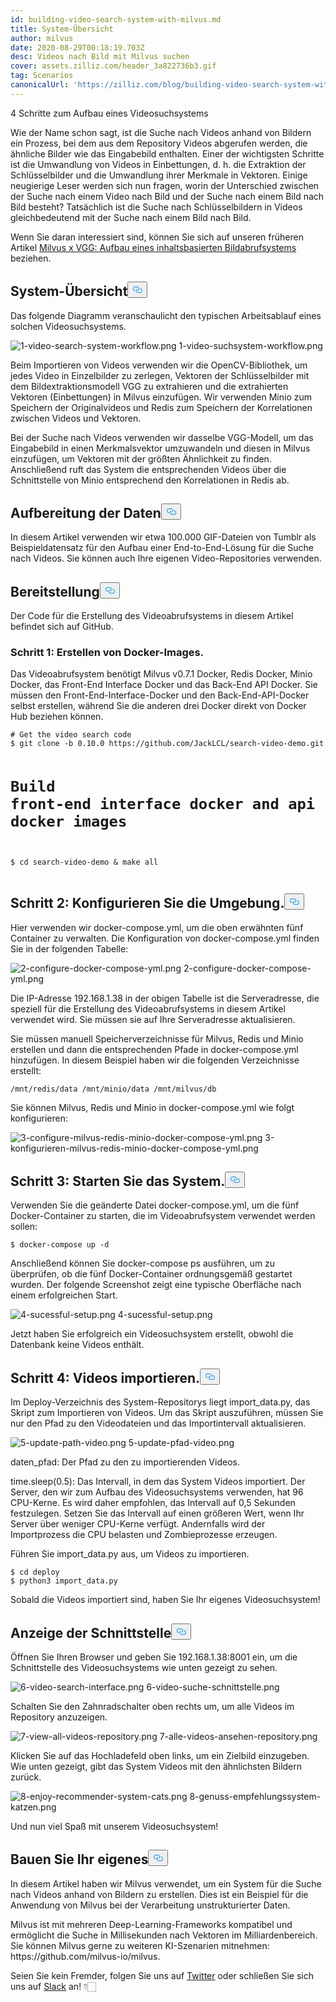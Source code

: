 ```yaml
---
id: building-video-search-system-with-milvus.md
title: System-Übersicht
author: milvus
date: 2020-08-29T00:18:19.703Z
desc: Videos nach Bild mit Milvus suchen
cover: assets.zilliz.com/header_3a822736b3.gif
tag: Scenarios
canonicalUrl: 'https://zilliz.com/blog/building-video-search-system-with-milvus'
---
```

<custom-h1>4 Schritte zum Aufbau eines Videosuchsystems</custom-h1><p>Wie der Name schon sagt, ist die Suche nach Videos anhand von Bildern ein Prozess, bei dem aus dem Repository Videos abgerufen werden, die ähnliche Bilder wie das Eingabebild enthalten. Einer der wichtigsten Schritte ist die Umwandlung von Videos in Einbettungen, d. h. die Extraktion der Schlüsselbilder und die Umwandlung ihrer Merkmale in Vektoren. Einige neugierige Leser werden sich nun fragen, worin der Unterschied zwischen der Suche nach einem Video nach Bild und der Suche nach einem Bild nach Bild besteht? Tatsächlich ist die Suche nach Schlüsselbildern in Videos gleichbedeutend mit der Suche nach einem Bild nach Bild.</p>
<p>Wenn Sie daran interessiert sind, können Sie sich auf unseren früheren Artikel <a href="https://medium.com/unstructured-data-service/milvus-application-1-building-a-reverse-image-search-system-based-on-milvus-and-vgg-aed4788dd1ea">Milvus x VGG: Aufbau eines inhaltsbasierten Bildabrufsystems</a> beziehen.</p>
<h2 id="System-overview" class="common-anchor-header">System-Übersicht<button data-href="#System-overview" class="anchor-icon" translate="no">
      <svg translate="no"
        aria-hidden="true"
        focusable="false"
        height="20"
        version="1.1"
        viewBox="0 0 16 16"
        width="16"
      >
        <path
          fill="#0092E4"
          fill-rule="evenodd"
          d="M4 9h1v1H4c-1.5 0-3-1.69-3-3.5S2.55 3 4 3h4c1.45 0 3 1.69 3 3.5 0 1.41-.91 2.72-2 3.25V8.59c.58-.45 1-1.27 1-2.09C10 5.22 8.98 4 8 4H4c-.98 0-2 1.22-2 2.5S3 9 4 9zm9-3h-1v1h1c1 0 2 1.22 2 2.5S13.98 12 13 12H9c-.98 0-2-1.22-2-2.5 0-.83.42-1.64 1-2.09V6.25c-1.09.53-2 1.84-2 3.25C6 11.31 7.55 13 9 13h4c1.45 0 3-1.69 3-3.5S14.5 6 13 6z"
        ></path>
      </svg>
    </button></h2><p>Das folgende Diagramm veranschaulicht den typischen Arbeitsablauf eines solchen Videosuchsystems.</p>
<p>
  
   <span class="img-wrapper"> <img translate="no" src="https://assets.zilliz.com/1_video_search_system_workflow_c68d658b93.png" alt="1-video-search-system-workflow.png" class="doc-image" id="1-video-search-system-workflow.png" />
   </span> <span class="img-wrapper"> <span>1-video-suchsystem-workflow.png</span> </span></p>
<p>Beim Importieren von Videos verwenden wir die OpenCV-Bibliothek, um jedes Video in Einzelbilder zu zerlegen, Vektoren der Schlüsselbilder mit dem Bildextraktionsmodell VGG zu extrahieren und die extrahierten Vektoren (Einbettungen) in Milvus einzufügen. Wir verwenden Minio zum Speichern der Originalvideos und Redis zum Speichern der Korrelationen zwischen Videos und Vektoren.</p>
<p>Bei der Suche nach Videos verwenden wir dasselbe VGG-Modell, um das Eingabebild in einen Merkmalsvektor umzuwandeln und diesen in Milvus einzufügen, um Vektoren mit der größten Ähnlichkeit zu finden. Anschließend ruft das System die entsprechenden Videos über die Schnittstelle von Minio entsprechend den Korrelationen in Redis ab.</p>
<h2 id="Data-preparation" class="common-anchor-header">Aufbereitung der Daten<button data-href="#Data-preparation" class="anchor-icon" translate="no">
      <svg translate="no"
        aria-hidden="true"
        focusable="false"
        height="20"
        version="1.1"
        viewBox="0 0 16 16"
        width="16"
      >
        <path
          fill="#0092E4"
          fill-rule="evenodd"
          d="M4 9h1v1H4c-1.5 0-3-1.69-3-3.5S2.55 3 4 3h4c1.45 0 3 1.69 3 3.5 0 1.41-.91 2.72-2 3.25V8.59c.58-.45 1-1.27 1-2.09C10 5.22 8.98 4 8 4H4c-.98 0-2 1.22-2 2.5S3 9 4 9zm9-3h-1v1h1c1 0 2 1.22 2 2.5S13.98 12 13 12H9c-.98 0-2-1.22-2-2.5 0-.83.42-1.64 1-2.09V6.25c-1.09.53-2 1.84-2 3.25C6 11.31 7.55 13 9 13h4c1.45 0 3-1.69 3-3.5S14.5 6 13 6z"
        ></path>
      </svg>
    </button></h2><p>In diesem Artikel verwenden wir etwa 100.000 GIF-Dateien von Tumblr als Beispieldatensatz für den Aufbau einer End-to-End-Lösung für die Suche nach Videos. Sie können auch Ihre eigenen Video-Repositories verwenden.</p>
<h2 id="Deployment" class="common-anchor-header">Bereitstellung<button data-href="#Deployment" class="anchor-icon" translate="no">
      <svg translate="no"
        aria-hidden="true"
        focusable="false"
        height="20"
        version="1.1"
        viewBox="0 0 16 16"
        width="16"
      >
        <path
          fill="#0092E4"
          fill-rule="evenodd"
          d="M4 9h1v1H4c-1.5 0-3-1.69-3-3.5S2.55 3 4 3h4c1.45 0 3 1.69 3 3.5 0 1.41-.91 2.72-2 3.25V8.59c.58-.45 1-1.27 1-2.09C10 5.22 8.98 4 8 4H4c-.98 0-2 1.22-2 2.5S3 9 4 9zm9-3h-1v1h1c1 0 2 1.22 2 2.5S13.98 12 13 12H9c-.98 0-2-1.22-2-2.5 0-.83.42-1.64 1-2.09V6.25c-1.09.53-2 1.84-2 3.25C6 11.31 7.55 13 9 13h4c1.45 0 3-1.69 3-3.5S14.5 6 13 6z"
        ></path>
      </svg>
    </button></h2><p>Der Code für die Erstellung des Videoabrufsystems in diesem Artikel befindet sich auf GitHub.</p>
<h3 id="Step-1-Build-Docker-images" class="common-anchor-header">Schritt 1: Erstellen von Docker-Images.</h3><p>Das Videoabrufsystem benötigt Milvus v0.7.1 Docker, Redis Docker, Minio Docker, das Front-End Interface Docker und das Back-End API Docker. Sie müssen den Front-End-Interface-Docker und den Back-End-API-Docker selbst erstellen, während Sie die anderen drei Docker direkt von Docker Hub beziehen können.</p>
<pre><code translate="no"># Get the video search code
$ git clone -b 0.10.0 https://github.com/JackLCL/search-video-demo.git

# Build front-end interface docker and api docker images
$ cd search-video-demo &amp; make all
</code></pre>
<h2 id="Step-2-Configure-the-environment" class="common-anchor-header">Schritt 2: Konfigurieren Sie die Umgebung.<button data-href="#Step-2-Configure-the-environment" class="anchor-icon" translate="no">
      <svg translate="no"
        aria-hidden="true"
        focusable="false"
        height="20"
        version="1.1"
        viewBox="0 0 16 16"
        width="16"
      >
        <path
          fill="#0092E4"
          fill-rule="evenodd"
          d="M4 9h1v1H4c-1.5 0-3-1.69-3-3.5S2.55 3 4 3h4c1.45 0 3 1.69 3 3.5 0 1.41-.91 2.72-2 3.25V8.59c.58-.45 1-1.27 1-2.09C10 5.22 8.98 4 8 4H4c-.98 0-2 1.22-2 2.5S3 9 4 9zm9-3h-1v1h1c1 0 2 1.22 2 2.5S13.98 12 13 12H9c-.98 0-2-1.22-2-2.5 0-.83.42-1.64 1-2.09V6.25c-1.09.53-2 1.84-2 3.25C6 11.31 7.55 13 9 13h4c1.45 0 3-1.69 3-3.5S14.5 6 13 6z"
        ></path>
      </svg>
    </button></h2><p>Hier verwenden wir docker-compose.yml, um die oben erwähnten fünf Container zu verwalten. Die Konfiguration von docker-compose.yml finden Sie in der folgenden Tabelle:</p>
<p>
  
   <span class="img-wrapper"> <img translate="no" src="https://assets.zilliz.com/2_configure_docker_compose_yml_a33329e5e9.png" alt="2-configure-docker-compose-yml.png" class="doc-image" id="2-configure-docker-compose-yml.png" />
   </span> <span class="img-wrapper"> <span>2-configure-docker-compose-yml.png</span> </span></p>
<p>Die IP-Adresse 192.168.1.38 in der obigen Tabelle ist die Serveradresse, die speziell für die Erstellung des Videoabrufsystems in diesem Artikel verwendet wird. Sie müssen sie auf Ihre Serveradresse aktualisieren.</p>
<p>Sie müssen manuell Speicherverzeichnisse für Milvus, Redis und Minio erstellen und dann die entsprechenden Pfade in docker-compose.yml hinzufügen. In diesem Beispiel haben wir die folgenden Verzeichnisse erstellt:</p>
<pre><code translate="no">/mnt/redis/data /mnt/minio/data /mnt/milvus/db
</code></pre>
<p>Sie können Milvus, Redis und Minio in docker-compose.yml wie folgt konfigurieren:</p>
<p>
  
   <span class="img-wrapper"> <img translate="no" src="https://assets.zilliz.com/3_configure_milvus_redis_minio_docker_compose_yml_4a8104d53e.png" alt="3-configure-milvus-redis-minio-docker-compose-yml.png" class="doc-image" id="3-configure-milvus-redis-minio-docker-compose-yml.png" />
   </span> <span class="img-wrapper"> <span>3-konfigurieren-milvus-redis-minio-docker-compose-yml.png</span> </span></p>
<h2 id="Step-3-Start-the-system" class="common-anchor-header">Schritt 3: Starten Sie das System.<button data-href="#Step-3-Start-the-system" class="anchor-icon" translate="no">
      <svg translate="no"
        aria-hidden="true"
        focusable="false"
        height="20"
        version="1.1"
        viewBox="0 0 16 16"
        width="16"
      >
        <path
          fill="#0092E4"
          fill-rule="evenodd"
          d="M4 9h1v1H4c-1.5 0-3-1.69-3-3.5S2.55 3 4 3h4c1.45 0 3 1.69 3 3.5 0 1.41-.91 2.72-2 3.25V8.59c.58-.45 1-1.27 1-2.09C10 5.22 8.98 4 8 4H4c-.98 0-2 1.22-2 2.5S3 9 4 9zm9-3h-1v1h1c1 0 2 1.22 2 2.5S13.98 12 13 12H9c-.98 0-2-1.22-2-2.5 0-.83.42-1.64 1-2.09V6.25c-1.09.53-2 1.84-2 3.25C6 11.31 7.55 13 9 13h4c1.45 0 3-1.69 3-3.5S14.5 6 13 6z"
        ></path>
      </svg>
    </button></h2><p>Verwenden Sie die geänderte Datei docker-compose.yml, um die fünf Docker-Container zu starten, die im Videoabrufsystem verwendet werden sollen:</p>
<pre><code translate="no">$ docker-compose up -d
</code></pre>
<p>Anschließend können Sie docker-compose ps ausführen, um zu überprüfen, ob die fünf Docker-Container ordnungsgemäß gestartet wurden. Der folgende Screenshot zeigt eine typische Oberfläche nach einem erfolgreichen Start.</p>
<p>
  
   <span class="img-wrapper"> <img translate="no" src="https://assets.zilliz.com/4_sucessful_setup_f2b3006487.png" alt="4-sucessful-setup.png" class="doc-image" id="4-sucessful-setup.png" />
   </span> <span class="img-wrapper"> <span>4-sucessful-setup.png</span> </span></p>
<p>Jetzt haben Sie erfolgreich ein Videosuchsystem erstellt, obwohl die Datenbank keine Videos enthält.</p>
<h2 id="Step-4-Import-videos" class="common-anchor-header">Schritt 4: Videos importieren.<button data-href="#Step-4-Import-videos" class="anchor-icon" translate="no">
      <svg translate="no"
        aria-hidden="true"
        focusable="false"
        height="20"
        version="1.1"
        viewBox="0 0 16 16"
        width="16"
      >
        <path
          fill="#0092E4"
          fill-rule="evenodd"
          d="M4 9h1v1H4c-1.5 0-3-1.69-3-3.5S2.55 3 4 3h4c1.45 0 3 1.69 3 3.5 0 1.41-.91 2.72-2 3.25V8.59c.58-.45 1-1.27 1-2.09C10 5.22 8.98 4 8 4H4c-.98 0-2 1.22-2 2.5S3 9 4 9zm9-3h-1v1h1c1 0 2 1.22 2 2.5S13.98 12 13 12H9c-.98 0-2-1.22-2-2.5 0-.83.42-1.64 1-2.09V6.25c-1.09.53-2 1.84-2 3.25C6 11.31 7.55 13 9 13h4c1.45 0 3-1.69 3-3.5S14.5 6 13 6z"
        ></path>
      </svg>
    </button></h2><p>Im Deploy-Verzeichnis des System-Repositorys liegt import_data.py, das Skript zum Importieren von Videos. Um das Skript auszuführen, müssen Sie nur den Pfad zu den Videodateien und das Importintervall aktualisieren.</p>
<p>
  
   <span class="img-wrapper"> <img translate="no" src="https://assets.zilliz.com/5_update_path_video_5065928961.png" alt="5-update-path-video.png" class="doc-image" id="5-update-path-video.png" />
   </span> <span class="img-wrapper"> <span>5-update-pfad-video.png</span> </span></p>
<p>daten_pfad: Der Pfad zu den zu importierenden Videos.</p>
<p>time.sleep(0.5): Das Intervall, in dem das System Videos importiert. Der Server, den wir zum Aufbau des Videosuchsystems verwenden, hat 96 CPU-Kerne. Es wird daher empfohlen, das Intervall auf 0,5 Sekunden festzulegen. Setzen Sie das Intervall auf einen größeren Wert, wenn Ihr Server über weniger CPU-Kerne verfügt. Andernfalls wird der Importprozess die CPU belasten und Zombieprozesse erzeugen.</p>
<p>Führen Sie import_data.py aus, um Videos zu importieren.</p>
<pre><code translate="no">$ cd deploy
$ python3 import_data.py
</code></pre>
<p>Sobald die Videos importiert sind, haben Sie Ihr eigenes Videosuchsystem!</p>
<h2 id="Interface-display" class="common-anchor-header">Anzeige der Schnittstelle<button data-href="#Interface-display" class="anchor-icon" translate="no">
      <svg translate="no"
        aria-hidden="true"
        focusable="false"
        height="20"
        version="1.1"
        viewBox="0 0 16 16"
        width="16"
      >
        <path
          fill="#0092E4"
          fill-rule="evenodd"
          d="M4 9h1v1H4c-1.5 0-3-1.69-3-3.5S2.55 3 4 3h4c1.45 0 3 1.69 3 3.5 0 1.41-.91 2.72-2 3.25V8.59c.58-.45 1-1.27 1-2.09C10 5.22 8.98 4 8 4H4c-.98 0-2 1.22-2 2.5S3 9 4 9zm9-3h-1v1h1c1 0 2 1.22 2 2.5S13.98 12 13 12H9c-.98 0-2-1.22-2-2.5 0-.83.42-1.64 1-2.09V6.25c-1.09.53-2 1.84-2 3.25C6 11.31 7.55 13 9 13h4c1.45 0 3-1.69 3-3.5S14.5 6 13 6z"
        ></path>
      </svg>
    </button></h2><p>Öffnen Sie Ihren Browser und geben Sie 192.168.1.38:8001 ein, um die Schnittstelle des Videosuchsystems wie unten gezeigt zu sehen.</p>
<p>
  
   <span class="img-wrapper"> <img translate="no" src="https://assets.zilliz.com/6_video_search_interface_4c26d93e02.png" alt="6-video-search-interface.png" class="doc-image" id="6-video-search-interface.png" />
   </span> <span class="img-wrapper"> <span>6-video-suche-schnittstelle.png</span> </span></p>
<p>Schalten Sie den Zahnradschalter oben rechts um, um alle Videos im Repository anzuzeigen.</p>
<p>
  
   <span class="img-wrapper"> <img translate="no" src="https://assets.zilliz.com/7_view_all_videos_repository_26ff37cad5.png" alt="7-view-all-videos-repository.png" class="doc-image" id="7-view-all-videos-repository.png" />
   </span> <span class="img-wrapper"> <span>7-alle-videos-ansehen-repository.png</span> </span></p>
<p>Klicken Sie auf das Hochladefeld oben links, um ein Zielbild einzugeben. Wie unten gezeigt, gibt das System Videos mit den ähnlichsten Bildern zurück.</p>
<p>
  
   <span class="img-wrapper"> <img translate="no" src="https://assets.zilliz.com/8_enjoy_recommender_system_cats_bda1bf9db3.png" alt="8-enjoy-recommender-system-cats.png" class="doc-image" id="8-enjoy-recommender-system-cats.png" />
   </span> <span class="img-wrapper"> <span>8-genuss-empfehlungssystem-katzen.png</span> </span></p>
<p>Und nun viel Spaß mit unserem Videosuchsystem!</p>
<h2 id="Build-your-own" class="common-anchor-header">Bauen Sie Ihr eigenes<button data-href="#Build-your-own" class="anchor-icon" translate="no">
      <svg translate="no"
        aria-hidden="true"
        focusable="false"
        height="20"
        version="1.1"
        viewBox="0 0 16 16"
        width="16"
      >
        <path
          fill="#0092E4"
          fill-rule="evenodd"
          d="M4 9h1v1H4c-1.5 0-3-1.69-3-3.5S2.55 3 4 3h4c1.45 0 3 1.69 3 3.5 0 1.41-.91 2.72-2 3.25V8.59c.58-.45 1-1.27 1-2.09C10 5.22 8.98 4 8 4H4c-.98 0-2 1.22-2 2.5S3 9 4 9zm9-3h-1v1h1c1 0 2 1.22 2 2.5S13.98 12 13 12H9c-.98 0-2-1.22-2-2.5 0-.83.42-1.64 1-2.09V6.25c-1.09.53-2 1.84-2 3.25C6 11.31 7.55 13 9 13h4c1.45 0 3-1.69 3-3.5S14.5 6 13 6z"
        ></path>
      </svg>
    </button></h2><p>In diesem Artikel haben wir Milvus verwendet, um ein System für die Suche nach Videos anhand von Bildern zu erstellen. Dies ist ein Beispiel für die Anwendung von Milvus bei der Verarbeitung unstrukturierter Daten.</p>
<p>Milvus ist mit mehreren Deep-Learning-Frameworks kompatibel und ermöglicht die Suche in Millisekunden nach Vektoren im Milliardenbereich. Sie können Milvus gerne zu weiteren KI-Szenarien mitnehmen: https://github.com/milvus-io/milvus.</p>
<p>Seien Sie kein Fremder, folgen Sie uns auf <a href="https://twitter.com/milvusio/">Twitter</a> oder schließen Sie sich uns auf <a href="https://milvusio.slack.com/join/shared_invite/zt-e0u4qu3k-bI2GDNys3ZqX1YCJ9OM~GQ#/">Slack</a> an! 👇🏻</p>
